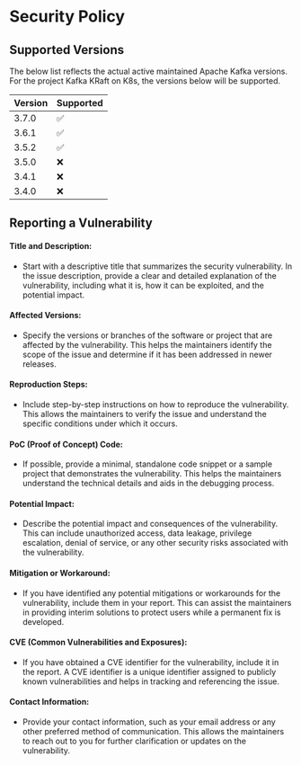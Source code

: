 # Security Policy

## Supported Versions

The below list reflects the actual active maintained Apache Kafka versions.
For the project Kafka KRaft on K8s, the versions below will be supported.


| Version | Supported   |
| ------- | ------------ |
| 3.7.0 | :white_check_mark: |
| 3.6.1  | :white_check_mark: |
| 3.5.2  | :white_check_mark: |
| 3.5.0  | :x:                |
| 3.4.1  | :x:                |
| 3.4.0  | :x:                |

## Reporting a Vulnerability

#### Title and Description: 
- Start with a descriptive title that summarizes the security vulnerability. In the issue description, provide a clear and detailed explanation of the vulnerability, including what it is, how it can be exploited, and the potential impact.

#### Affected Versions: 
- Specify the versions or branches of the software or project that are affected by the vulnerability. This helps the maintainers identify the scope of the issue and determine if it has been addressed in newer releases.

#### Reproduction Steps: 
- Include step-by-step instructions on how to reproduce the vulnerability. This allows the maintainers to verify the issue and understand the specific conditions under which it occurs.

#### PoC (Proof of Concept) Code: 
- If possible, provide a minimal, standalone code snippet or a sample project that demonstrates the vulnerability. This helps the maintainers understand the technical details and aids in the debugging process.

#### Potential Impact: 
- Describe the potential impact and consequences of the vulnerability. This can include unauthorized access, data leakage, privilege escalation, denial of service, or any other security risks associated with the vulnerability.

#### Mitigation or Workaround: 
- If you have identified any potential mitigations or workarounds for the vulnerability, include them in your report. This can assist the maintainers in providing interim solutions to protect users while a permanent fix is developed.

#### CVE (Common Vulnerabilities and Exposures): 
- If you have obtained a CVE identifier for the vulnerability, include it in the report. A CVE identifier is a unique identifier assigned to publicly known vulnerabilities and helps in tracking and referencing the issue.

#### Contact Information: 
- Provide your contact information, such as your email address or any other preferred method of communication. This allows the maintainers to reach out to you for further clarification or updates on the vulnerability.
